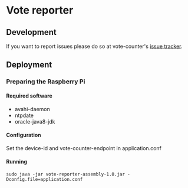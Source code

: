 Vote reporter
=============

## Development
If you want to report issues please do so at vote-counter's [issue tracker](https://github.com/softwaremill/vote-counter/issues).

## Deployment

### Preparing the Raspberry Pi

#### Required software
- avahi-daemon
- ntpdate
- oracle-java8-jdk

#### Configuration
Set the device-id and vote-counter-endpoint in application.conf

#### Running
```
sudo java -jar vote-reporter-assembly-1.0.jar -Dconfig.file=application.conf
```
